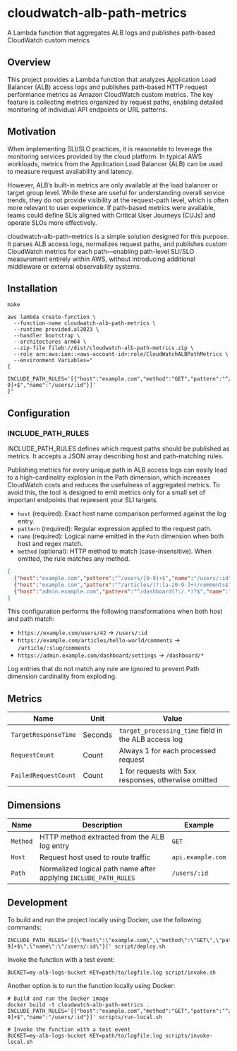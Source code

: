 # cloudwatch-alb-path-metrics

A Lambda function that aggregates ALB logs and publishes path-based CloudWatch custom metrics

## Overview

This project provides a Lambda function that analyzes Application Load Balancer (ALB) access logs and publishes path-based HTTP request performance metrics as Amazon CloudWatch custom metrics. The key feature is collecting metrics organized by request paths, enabling detailed monitoring of individual API endpoints or URL patterns.

## Motivation

When implementing SLI/SLO practices, it is reasonable to leverage the monitoring services provided by the cloud platform.
In typical AWS workloads, metrics from the Application Load Balancer (ALB) can be used to measure request availability and latency.

However, ALB’s built-in metrics are only available at the load balancer or target group level.
While these are useful for understanding overall service trends, they do not provide visibility at the request-path level, which is often more relevant to user experience.
If path-based metrics were available, teams could define SLIs aligned with Critical User Journeys (CUJs) and operate SLOs more effectively.

cloudwatch-alb-path-metrics is a simple solution designed for this purpose.
It parses ALB access logs, normalizes request paths, and publishes custom CloudWatch metrics for each path—enabling path-level SLI/SLO measurement entirely within AWS, without introducing additional middleware or external observability systems.

## Installation

```
make

aws lambda create-function \
  --function-name cloudwatch-alb-path-metrics \
  --runtime provided.al2023 \
  --handler bootstrap \
  --architectures arm64 \
  --zip-file fileb://dist/cloudwatch-alb-path-metrics.zip \
  --role arn:aws:iam::<aws-account-id>:role/CloudWatchALBPathMetrics \
  --environment Variables="
{
  INCLUDE_PATH_RULES='[{"host":"example.com","method":"GET","pattern":"^/users/[0-9]+$","name":"/users/:id"}]'
}"
```

## Configuration

### INCLUDE_PATH_RULES

INCLUDE_PATH_RULES defines which request paths should be published as metrics.
It accepts a JSON array describing host and path-matching rules.

Publishing metrics for every unique path in ALB access logs can easily lead to a high-cardinality explosion in the Path dimension,
which increases CloudWatch costs and reduces the usefulness of aggregated metrics.
To avoid this, the tool is designed to emit metrics only for a small set of important endpoints that represent your SLI targets.

- `host` (required): Exact host name comparison performed against the log entry.
- `pattern` (required): Regular expression applied to the request path.
- `name` (required): Logical name emitted in the `Path` dimension when both host and regex match.
- `method` (optional): HTTP method to match (case-insensitive). When omitted, the rule matches any method.

```json
[
  {"host":"example.com","pattern":"^/users/[0-9]+$","name":"/users/:id","method":"GET"},
  {"host":"example.com","pattern":"^/articles/(?:[a-z0-9-]+)/comments$","name":"/article/:slug/comments"},
  {"host":"admin.example.com","pattern":"^/dashboard(?:/.*)?$","name":"/dashboard/*","method":"POST"}
]
```

This configuration performs the following transformations when both host and path match:

- `https://example.com/users/42` → `/users/:id`
- `https://example.com/articles/hello-world/comments` → `/article/:slug/comments`
- `https://admin.example.com/dashboard/settings` → `/dashboard/*`

Log entries that do not match any rule are ignored to prevent Path dimension cardinality from exploding.

## Metrics

| Name | Unit | Value |
|------|------|-------|
| `TargetResponseTime` | Seconds | `target_processing_time` field in the ALB access log |
| `RequestCount` | Count | Always 1 for each processed request |
| `FailedRequestCount` | Count | 1 for requests with 5xx responses, otherwise omitted |

## Dimensions

| Name | Description | Example |
|------|-------------|---------|
| `Method` | HTTP method extracted from the ALB log entry | `GET` |
| `Host` | Request host used to route traffic | `api.example.com` |
| `Path` | Normalized logical path name after applying `INCLUDE_PATH_RULES` | `/users/:id` |

## Development

To build and run the project locally using Docker, use the following commands:
```
INCLUDE_PATH_RULES='[{\"host\":\"example.com\",\"method\":\"GET\",\"pattern\":\"^/users/[0-9]+$\",\"name\":\"/users/:id\"}]' script/deploy.sh
```

Invoke the function with a test event:
```
BUCKET=my-alb-logs-bucket KEY=path/to/logfile.log script/invoke.sh
```

Another option is to run the function locally using Docker:
```
# Build and run the Docker image
docker build -t cloudwatch-alb-path-metrics .
INCLUDE_PATH_RULES='[{"host":"example.com","method":"GET","pattern":"^/users/[0-9]+$","name":"/users/:id"}]' scripts/run-local.sh

# Invoke the function with a test event
BUCKET=my-alb-logs-bucket KEY=path/to/logfile.log scripts/invoke-local.sh
```
